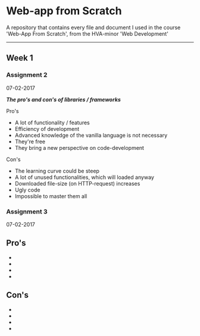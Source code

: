 # Web-app from Scratch
A repository that contains every file and document I used in the course 'Web-App From Scratch', from the HVA-minor 'Web Development'

---

## Week 1

### Assignment 2
07-02-2017

***The pro's and con's of libraries / frameworks***

Pro's
- A lot of functionality / features
- Efficiency of development
- Advanced knowledge of the vanilla language is not necessary
- They're free
- They bring a new perspective on code-development

Con's
- The learning curve could be steep
- A lot of unused functionalities, which will loaded anyway
- Downloaded file-size (on HTTP-request) increases
- Ugly code
- Impossible to master them all


### Assignment 3
07-02-2017

Pro's
- 
- 
- 
- 
- 

Con's
- 
- 
- 
- 
- 
